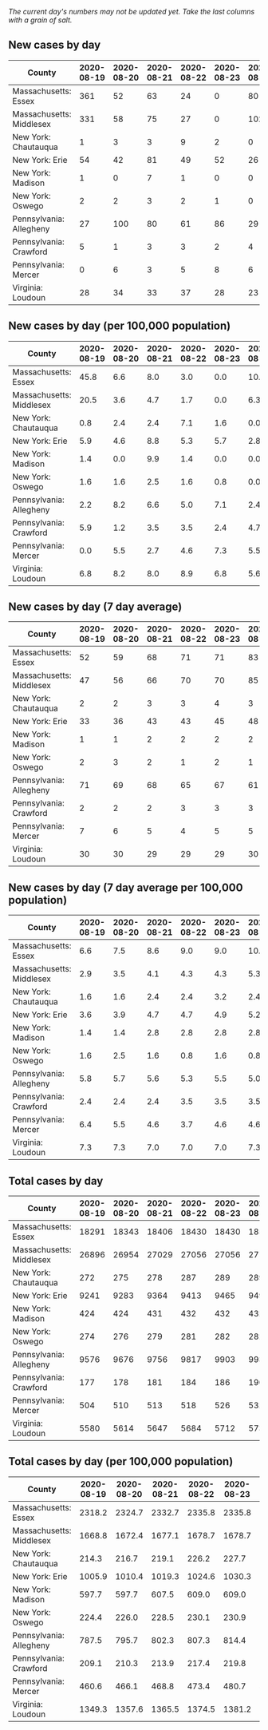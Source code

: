 _The current day's numbers may not be updated yet. Take the last columns with a grain of salt._
## New cases by day

| County | 2020-08-19 | 2020-08-20 | 2020-08-21 | 2020-08-22 | 2020-08-23 | 2020-08-24 | 2020-08-25 |
| --- | --- | --- | --- | --- | --- | --- | --- |
| Massachusetts: Essex | 361 | 52 | 63 | 24 | 0 | 80 |  |
| Massachusetts: Middlesex | 331 | 58 | 75 | 27 | 0 | 102 |  |
| New York: Chautauqua | 1 | 3 | 3 | 9 | 2 | 0 |  |
| New York: Erie | 54 | 42 | 81 | 49 | 52 | 26 |  |
| New York: Madison | 1 | 0 | 7 | 1 | 0 | 0 |  |
| New York: Oswego | 2 | 2 | 3 | 2 | 1 | 0 |  |
| Pennsylvania: Allegheny | 27 | 100 | 80 | 61 | 86 | 29 |  |
| Pennsylvania: Crawford | 5 | 1 | 3 | 3 | 2 | 4 |  |
| Pennsylvania: Mercer | 0 | 6 | 3 | 5 | 8 | 6 |  |
| Virginia: Loudoun | 28 | 34 | 33 | 37 | 28 | 23 |  |

## New cases by day (per 100,000 population)

| County | 2020-08-19 | 2020-08-20 | 2020-08-21 | 2020-08-22 | 2020-08-23 | 2020-08-24 | 2020-08-25 |
| --- | --- | --- | --- | --- | --- | --- | --- |
| Massachusetts: Essex | 45.8 | 6.6 | 8.0 | 3.0 | 0.0 | 10.1 |  |
| Massachusetts: Middlesex | 20.5 | 3.6 | 4.7 | 1.7 | 0.0 | 6.3 |  |
| New York: Chautauqua | 0.8 | 2.4 | 2.4 | 7.1 | 1.6 | 0.0 |  |
| New York: Erie | 5.9 | 4.6 | 8.8 | 5.3 | 5.7 | 2.8 |  |
| New York: Madison | 1.4 | 0.0 | 9.9 | 1.4 | 0.0 | 0.0 |  |
| New York: Oswego | 1.6 | 1.6 | 2.5 | 1.6 | 0.8 | 0.0 |  |
| Pennsylvania: Allegheny | 2.2 | 8.2 | 6.6 | 5.0 | 7.1 | 2.4 |  |
| Pennsylvania: Crawford | 5.9 | 1.2 | 3.5 | 3.5 | 2.4 | 4.7 |  |
| Pennsylvania: Mercer | 0.0 | 5.5 | 2.7 | 4.6 | 7.3 | 5.5 |  |
| Virginia: Loudoun | 6.8 | 8.2 | 8.0 | 8.9 | 6.8 | 5.6 |  |

## New cases by day (7 day average)

| County | 2020-08-19 | 2020-08-20 | 2020-08-21 | 2020-08-22 | 2020-08-23 | 2020-08-24 | 2020-08-25 |
| --- | --- | --- | --- | --- | --- | --- | --- |
| Massachusetts: Essex | 52 | 59 | 68 | 71 | 71 | 83 |  |
| Massachusetts: Middlesex | 47 | 56 | 66 | 70 | 70 | 85 |  |
| New York: Chautauqua | 2 | 2 | 3 | 3 | 4 | 3 |  |
| New York: Erie | 33 | 36 | 43 | 43 | 45 | 48 |  |
| New York: Madison | 1 | 1 | 2 | 2 | 2 | 2 |  |
| New York: Oswego | 2 | 3 | 2 | 1 | 2 | 1 |  |
| Pennsylvania: Allegheny | 71 | 69 | 68 | 65 | 67 | 61 |  |
| Pennsylvania: Crawford | 2 | 2 | 2 | 3 | 3 | 3 |  |
| Pennsylvania: Mercer | 7 | 6 | 5 | 4 | 5 | 5 |  |
| Virginia: Loudoun | 30 | 30 | 29 | 29 | 29 | 30 |  |

## New cases by day (7 day average per 100,000 population)

| County | 2020-08-19 | 2020-08-20 | 2020-08-21 | 2020-08-22 | 2020-08-23 | 2020-08-24 | 2020-08-25 |
| --- | --- | --- | --- | --- | --- | --- | --- |
| Massachusetts: Essex | 6.6 | 7.5 | 8.6 | 9.0 | 9.0 | 10.5 |  |
| Massachusetts: Middlesex | 2.9 | 3.5 | 4.1 | 4.3 | 4.3 | 5.3 |  |
| New York: Chautauqua | 1.6 | 1.6 | 2.4 | 2.4 | 3.2 | 2.4 |  |
| New York: Erie | 3.6 | 3.9 | 4.7 | 4.7 | 4.9 | 5.2 |  |
| New York: Madison | 1.4 | 1.4 | 2.8 | 2.8 | 2.8 | 2.8 |  |
| New York: Oswego | 1.6 | 2.5 | 1.6 | 0.8 | 1.6 | 0.8 |  |
| Pennsylvania: Allegheny | 5.8 | 5.7 | 5.6 | 5.3 | 5.5 | 5.0 |  |
| Pennsylvania: Crawford | 2.4 | 2.4 | 2.4 | 3.5 | 3.5 | 3.5 |  |
| Pennsylvania: Mercer | 6.4 | 5.5 | 4.6 | 3.7 | 4.6 | 4.6 |  |
| Virginia: Loudoun | 7.3 | 7.3 | 7.0 | 7.0 | 7.0 | 7.3 |  |

## Total cases by day

| County | 2020-08-19 | 2020-08-20 | 2020-08-21 | 2020-08-22 | 2020-08-23 | 2020-08-24 | 2020-08-25 |
| --- | --- | --- | --- | --- | --- | --- | --- |
| Massachusetts: Essex | 18291 | 18343 | 18406 | 18430 | 18430 | 18510 |  |
| Massachusetts: Middlesex | 26896 | 26954 | 27029 | 27056 | 27056 | 27158 |  |
| New York: Chautauqua | 272 | 275 | 278 | 287 | 289 | 289 |  |
| New York: Erie | 9241 | 9283 | 9364 | 9413 | 9465 | 9491 |  |
| New York: Madison | 424 | 424 | 431 | 432 | 432 | 432 |  |
| New York: Oswego | 274 | 276 | 279 | 281 | 282 | 282 |  |
| Pennsylvania: Allegheny | 9576 | 9676 | 9756 | 9817 | 9903 | 9932 |  |
| Pennsylvania: Crawford | 177 | 178 | 181 | 184 | 186 | 190 |  |
| Pennsylvania: Mercer | 504 | 510 | 513 | 518 | 526 | 532 |  |
| Virginia: Loudoun | 5580 | 5614 | 5647 | 5684 | 5712 | 5735 |  |

## Total cases by day (per 100,000 population)

| County | 2020-08-19 | 2020-08-20 | 2020-08-21 | 2020-08-22 | 2020-08-23 | 2020-08-24 | 2020-08-25 |
| --- | --- | --- | --- | --- | --- | --- | --- |
| Massachusetts: Essex | 2318.2 | 2324.7 | 2332.7 | 2335.8 | 2335.8 | 2345.9 |  |
| Massachusetts: Middlesex | 1668.8 | 1672.4 | 1677.1 | 1678.7 | 1678.7 | 1685.1 |  |
| New York: Chautauqua | 214.3 | 216.7 | 219.1 | 226.2 | 227.7 | 227.7 |  |
| New York: Erie | 1005.9 | 1010.4 | 1019.3 | 1024.6 | 1030.3 | 1033.1 |  |
| New York: Madison | 597.7 | 597.7 | 607.5 | 609.0 | 609.0 | 609.0 |  |
| New York: Oswego | 224.4 | 226.0 | 228.5 | 230.1 | 230.9 | 230.9 |  |
| Pennsylvania: Allegheny | 787.5 | 795.7 | 802.3 | 807.3 | 814.4 | 816.7 |  |
| Pennsylvania: Crawford | 209.1 | 210.3 | 213.9 | 217.4 | 219.8 | 224.5 |  |
| Pennsylvania: Mercer | 460.6 | 466.1 | 468.8 | 473.4 | 480.7 | 486.2 |  |
| Virginia: Loudoun | 1349.3 | 1357.6 | 1365.5 | 1374.5 | 1381.2 | 1386.8 |  |

